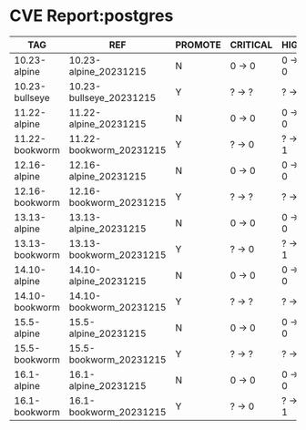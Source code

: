 # CVE Report:postgres
|      TAG       |           REF           | PROMOTE | CRITICAL |  HIGH  | MEDIUM |  LOW   | UNKNOWN |
|----------------|-------------------------|---------|----------|--------|--------|--------|---------|
| 10.23-alpine   | 10.23-alpine_20231215   | N       | 0 -> 0   | 0 -> 0 | 0 -> 0 | 0 -> 0 | 0 -> 0  |
| 10.23-bullseye | 10.23-bullseye_20231215 | Y       | ? -> ?   | ? -> ? | ? -> ? | ? -> ? | ? -> ?  |
| 11.22-alpine   | 11.22-alpine_20231215   | N       | 0 -> 0   | 0 -> 0 | 0 -> 0 | 0 -> 0 | 0 -> 0  |
| 11.22-bookworm | 11.22-bookworm_20231215 | Y       | ? -> 0   | ? -> 1 | ? -> 3 | ? -> 1 | ? -> 0  |
| 12.16-alpine   | 12.16-alpine_20231215   | N       | 0 -> 0   | 0 -> 0 | 0 -> 0 | 0 -> 0 | 0 -> 0  |
| 12.16-bookworm | 12.16-bookworm_20231215 | Y       | ? -> ?   | ? -> ? | ? -> ? | ? -> ? | ? -> ?  |
| 13.13-alpine   | 13.13-alpine_20231215   | N       | 0 -> 0   | 0 -> 0 | 0 -> 0 | 0 -> 0 | 0 -> 0  |
| 13.13-bookworm | 13.13-bookworm_20231215 | Y       | ? -> 0   | ? -> 1 | ? -> 3 | ? -> 1 | ? -> 0  |
| 14.10-alpine   | 14.10-alpine_20231215   | N       | 0 -> 0   | 0 -> 0 | 0 -> 0 | 0 -> 0 | 0 -> 0  |
| 14.10-bookworm | 14.10-bookworm_20231215 | Y       | ? -> ?   | ? -> ? | ? -> ? | ? -> ? | ? -> ?  |
| 15.5-alpine    | 15.5-alpine_20231215    | N       | 0 -> 0   | 0 -> 0 | 0 -> 0 | 0 -> 0 | 0 -> 0  |
| 15.5-bookworm  | 15.5-bookworm_20231215  | Y       | ? -> ?   | ? -> ? | ? -> ? | ? -> ? | ? -> ?  |
| 16.1-alpine    | 16.1-alpine_20231215    | N       | 0 -> 0   | 0 -> 0 | 0 -> 0 | 0 -> 0 | 0 -> 0  |
| 16.1-bookworm  | 16.1-bookworm_20231215  | Y       | ? -> 0   | ? -> 1 | ? -> 3 | ? -> 1 | ? -> 0  |
